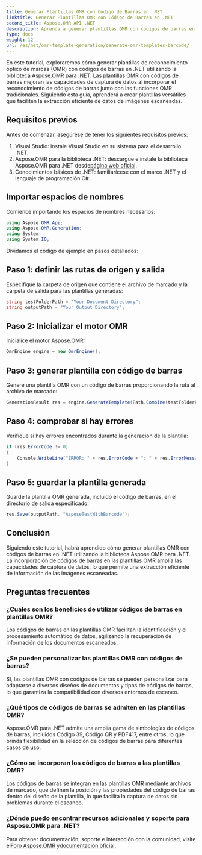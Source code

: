 ```yaml
---
title: Generar Plantillas OMR con Código de Barras en .NET
linktitle: Generar Plantillas OMR con Código de Barras en .NET
second_title: Aspose.OMR API .NET
description: Aprenda a generar plantillas OMR con códigos de barras en .NET usando Aspose.OMR para .NET. ¡Agilice la extracción de datos de imágenes escaneadas con integración de códigos de barras!
type: docs
weight: 12
url: /es/net/omr-template-generation/generate-omr-templates-barcode/
---
```

En este tutorial, exploraremos cómo generar plantillas de reconocimiento óptico de marcas (OMR) con códigos de barras en .NET utilizando la biblioteca Aspose.OMR para .NET. Las plantillas OMR con códigos de barras mejoran las capacidades de captura de datos al incorporar el reconocimiento de códigos de barras junto con las funciones OMR tradicionales. Siguiendo esta guía, aprenderá a crear plantillas versátiles que faciliten la extracción eficiente de datos de imágenes escaneadas.
## Requisitos previos
Antes de comenzar, asegúrese de tener los siguientes requisitos previos:
1. Visual Studio: instale Visual Studio en su sistema para el desarrollo .NET.
2.  Aspose.OMR para la biblioteca .NET: descargue e instale la biblioteca Aspose.OMR para .NET desde[página web oficial](https://releases.aspose.com/omr/net/).
3. Conocimientos básicos de .NET: familiarícese con el marco .NET y el lenguaje de programación C#.
## Importar espacios de nombres
Comience importando los espacios de nombres necesarios:
```csharp
using Aspose.OMR.Api;
using Aspose.OMR.Generation;
using System;
using System.IO;
```
Dividamos el código de ejemplo en pasos detallados:
## Paso 1: definir las rutas de origen y salida
Especifique la carpeta de origen que contiene el archivo de marcado y la carpeta de salida para las plantillas generadas:
```csharp
string testFolderPath = "Your Document Directory";
string outputPath = "Your Output Directory";
```
## Paso 2: Inicializar el motor OMR
Inicialice el motor Aspose.OMR:
```csharp
OmrEngine engine = new OmrEngine();
```
## Paso 3: generar plantilla con código de barras
Genere una plantilla OMR con un código de barras proporcionando la ruta al archivo de marcado:
```csharp
GenerationResult res = engine.GenerateTemplate(Path.Combine(testFolderPath, "AsposeTestWithBarcode.txt"));
```
## Paso 4: comprobar si hay errores
Verifique si hay errores encontrados durante la generación de la plantilla:
```csharp
if (res.ErrorCode != 0)
{
    Console.WriteLine("ERROR: " + res.ErrorCode + ": " + res.ErrorMessage);
}
```
## Paso 5: guardar la plantilla generada
Guarde la plantilla OMR generada, incluido el código de barras, en el directorio de salida especificado:
```csharp
res.Save(outputPath, "AsposeTestWithBarcode");
```
## Conclusión
Siguiendo este tutorial, habrá aprendido cómo generar plantillas OMR con códigos de barras en .NET utilizando la biblioteca Aspose.OMR para .NET. La incorporación de códigos de barras en las plantillas OMR amplía las capacidades de captura de datos, lo que permite una extracción eficiente de información de las imágenes escaneadas.
## Preguntas frecuentes
### ¿Cuáles son los beneficios de utilizar códigos de barras en plantillas OMR?
Los códigos de barras en las plantillas OMR facilitan la identificación y el procesamiento automático de datos, agilizando la recuperación de información de los documentos escaneados.
### ¿Se pueden personalizar las plantillas OMR con códigos de barras?
Sí, las plantillas OMR con códigos de barras se pueden personalizar para adaptarse a diversos diseños de documentos y tipos de códigos de barras, lo que garantiza la compatibilidad con diversos entornos de escaneo.
### ¿Qué tipos de códigos de barras se admiten en las plantillas OMR?
Aspose.OMR para .NET admite una amplia gama de simbologías de códigos de barras, incluidos Código 39, Código QR y PDF417, entre otros, lo que brinda flexibilidad en la selección de códigos de barras para diferentes casos de uso.
### ¿Cómo se incorporan los códigos de barras a las plantillas OMR?
Los códigos de barras se integran en las plantillas OMR mediante archivos de marcado, que definen la posición y las propiedades del código de barras dentro del diseño de la plantilla, lo que facilita la captura de datos sin problemas durante el escaneo.
### ¿Dónde puedo encontrar recursos adicionales y soporte para Aspose.OMR para .NET?
 Para obtener documentación, soporte e interacción con la comunidad, visite el[Foro Aspose.OMR](https://forum.aspose.com/c/omr/38) y[documentación oficial](https://reference.aspose.com/omr/net/).
